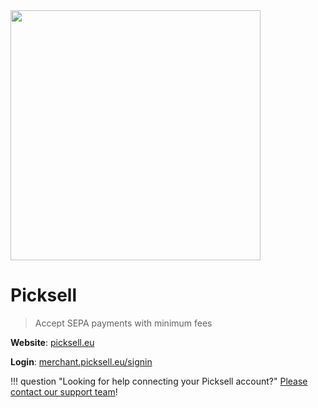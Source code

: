 <img src="https://static.openfintech.io/payment_providers/picksell/logo.png?w=400" width="400px" >

# Picksell

> Accept SEPA payments with minimum fees

**Website**: [picksell.eu](https://picksell.eu/)

**Login**: [merchant.picksell.eu/signin](https://merchant.picksell.eu/signin)

!!! question "Looking for help connecting your Picksell account?"
    <!--email_off-->[Please contact our support team](mailto:{{custom.support_email}})<!--/email_off-->!